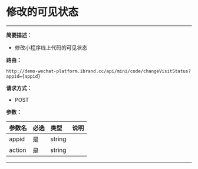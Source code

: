 
# 修改的可见状态

 ****

**简要描述：**


- 修改小程序线上代码的可见状态


**路由：**

```
http://demo-wechat-platform.ibrand.cc/api/mini/code/changeVisitStatus?appid={appid}

```
**请求方式：**
- POST 

**参数：**

|参数名|必选|类型|说明|
|:----    |:---|:----- |-----   |
|appid |是  |string |  |
|action |是  |string |  |


 ****




